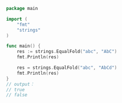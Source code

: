 [//title]: (case-insensitive-string-compare-in-go)
[//englishtitle]: (case-insensitive-string-compare-in-go)
[//category]: (go,snippet)
[//tags]: (go,snippet)
[//createtime]: (20210429)
[//updatetime]: (20210429)

```go
package main

import (
    "fmt"
    "strings"
)

func main() {
    res := strings.EqualFold("abc", "AbC")
    fmt.Println(res)

    res = strings.EqualFold("abc", "AbCd")
    fmt.Println(res)
}
// output：
// true
// false
```
